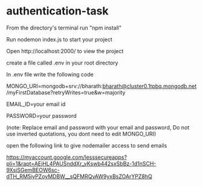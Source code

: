 # authentication-task

From the directory's terminal run "npm install"

Run nodemon index.js to start your project

Open http://localhost:2000/ to view the project

create a file called .env in your root directory

In .env file write the following code

MONGO_URI=mongodb+srv://bharath:bharath@cluster0.1tpbq.mongodb.net/myFirstDatabase?retryWrites=true&w=majority     

EMAIL_ID=your email id                                                                            

PASSWORD=your password                                                                 

(note: Replace email and password with your email and password, Do not use inverted quotations, you dont need to edit MONGO_URI)

open the following link to give nodemailer access to send emails

https://myaccount.google.com/lesssecureapps?pli=1&rapt=AEjHL4PAUSnddXr_vKswb442sxSbBz-1d1nSCH-9XsiSGemBEOW6sc-dTH_RM5iyPZoyMDBW__sQFMRQvAW9yxBsZOArYPZ8hQ
